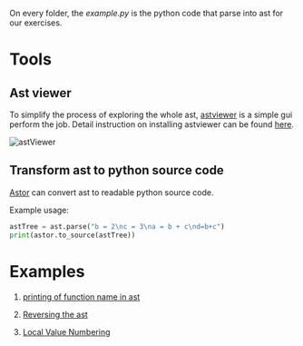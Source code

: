 On every folder, the *example.py* is the python code that parse into ast for our exercises.

# Tools

## Ast viewer

To simplify the process of exploring the whole ast, [astviewer](https://github.com/titusjan/astviewer) is a simple gui perform the job. Detail instruction on installing astviewer can be found [here](https://github.com/titusjan/astviewer). 

![astViewer](https://github.com/titusjan/astviewer/raw/master/screen_shot.png)

## Transform ast to python source code

[Astor](http://astor.readthedocs.io/en/latest/) can convert ast to readable python source code. 

Example usage:
```python
astTree = ast.parse("b = 2\nc = 3\na = b + c\nd=b+c")
print(astor.to_source(astTree))
```

# Examples 
1. [printing of function name in ast](https://github.com/usagitoneko97/python-ast/tree/master/A1.FunctionDef)

2. [Reversing the ast](https://github.com/usagitoneko97/python-ast/tree/master/A2.ReversingAst)

3. [Local Value Numbering](https://github.com/usagitoneko97/python-ast/tree/master/A3.LVN)